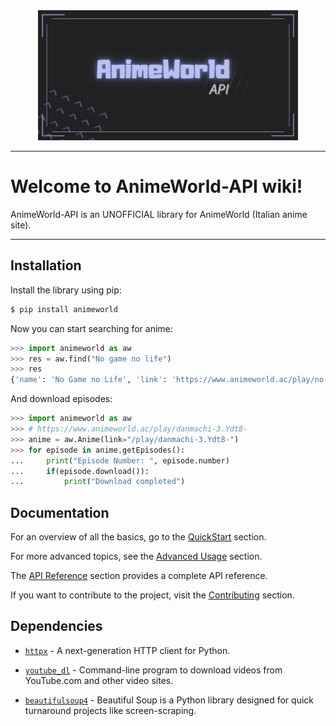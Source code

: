 <p align="center" style="margin: 0 0 10px">
  <img height="208" src="static/img/AnimeWorld-API.png" alt='AnimeWorld-API'>
</p>

---

# Welcome to AnimeWorld-API wiki!

AnimeWorld-API is an UNOFFICIAL library for AnimeWorld (Italian anime site).

---

## Installation
Install the library using pip:
```bash
$ pip install animeworld
```

Now you can start searching for anime:
```python
>>> import animeworld as aw
>>> res = aw.find("No game no life")
>>> res
{'name': 'No Game no Life', 'link': 'https://www.animeworld.ac/play/no-game-no-life.IJUH1E', ...}
```

And download episodes:
```python
>>> import animeworld as aw
>>> # https://www.animeworld.ac/play/danmachi-3.Ydt8-
>>> anime = aw.Anime(link="/play/danmachi-3.Ydt8-")
>>> for episode in anime.getEpisodes():
...     print("Episode Number: ", episode.number)
...     if(episode.download()):
...         print("Download completed")
```

## Documentation

For an overview of all the basics, go to the [QuickStart](usage/quickstart.md) section.

For more advanced topics, see the [Advanced Usage](usage/advanced.md) section.

The [API Reference](api-reference/developer-interface.md) section provides a complete API reference.

If you want to contribute to the project, visit the [Contributing](community/contributing.md) section.

## Dependencies

- [`httpx`](https://github.com/encode/httpx) - A next-generation HTTP client for Python.

- [`youtube_dl`](https://github.com/ytdl-org/youtube-dl) - Command-line program to download videos from YouTube.com and other video sites.

- [`beautifulsoup4`](https://www.crummy.com/software/BeautifulSoup/bs4/doc/) - Beautiful Soup is a Python library designed for quick turnaround projects like screen-scraping.
